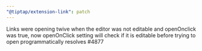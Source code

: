 ```yaml
---
"@tiptap/extension-link": patch
---
```


Links were opening twive when the editor was not editable and openOnclick was true, now openOnClick setting will check if it is editable before trying to open programmatically resolves #4877

